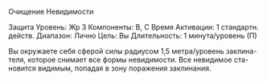 
Очищение Невидимости

Защита
Уровень: Жр 3
Компоненты: В, С
Время Активации: 1 стандартн. действ.
Диапазон: Лично
Цель: Вы
Длительность: 1 минута/уровень (П)

Вы окружаете себя сферой силы радиусом 1,5 метра/уровень заклина-теля, которое снимает все формы невидимости.
Все невидимое ста-новится видимым,
попадая в зону поражения заклинания.